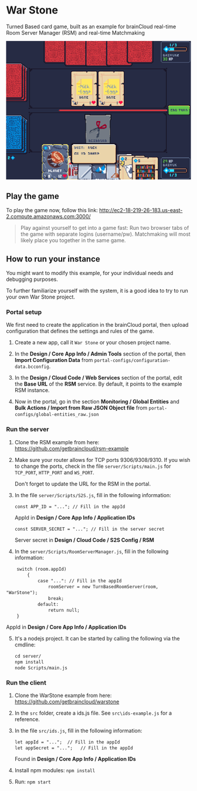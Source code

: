# War Stone #
Turned Based card game, built as an example for brainCloud real-time Room Server Manager (RSM) and real-time Matchmaking

![](screenshots/warstone.png)

## Play the game ##
To play the game now, follow this link:
http://ec2-18-219-26-183.us-east-2.compute.amazonaws.com:3000/


> Play against yourself to get into a game fast: Run two browser tabs of the game with separate logins (username/pw). Matchmaking will most likely place you together in the same game.

## How to run your instance ##
You might want to modify this example, for your individual needs and debugging purposes. 

To further familiarize yourself with the system, it is a good idea to try to run your own War Stone project.

### Portal setup ###
We first need to create the application in the brainCloud portal, then upload configuration that defines the settings and rules of the game.
1. Create a new app, call it `War Stone` or your chosen project name.

2. In the **Design / Core App Info / Admin Tools** section of the portal, then **Import Configuration Data** from `portal-configs/configuration-data.bcconfig`.
3. In the **Design / Cloud Code / Web Services** section of the portal, edit the **Base URL** of the **RSM** service. By default, it points to the example RSM instance.
4. Now in the portal, go in the section **Monitoring / Global Entities** and **Bulk Actions / Import from Raw JSON Object file** from `portal-configs/global-entities_raw.json`

### Run the server ###
1. Clone the RSM example from here: https://github.com/getbraincloud/rsm-example
2. Make sure your router allows for TCP ports 9306/9308/9310. If you wish to change the ports, check in the file `server/Scripts/main.js` for `TCP_PORT`, `HTTP_PORT` and `WS_PORT`.

   Don't forget to update the URL for the RSM in the portal.
3. In the file `server/Scripts/S2S.js`, fill in the following information:
   ```
   const APP_ID = "..."; // Fill in the appId
   ```
   AppId in **Design / Core App Info / Application IDs**
   ```
   const SERVER_SECRET = "..."; // Fill in the server secret
   ```
   Server secret in **Design /  Cloud Code / S2S Config / RSM**
4. In the `server/Scripts/RoomServerManager.js`, fill in the following information:

```
    switch (room.appId)
        {
            case "...": // Fill in the appId
                roomServer = new TurnBasedRoomServer(room, "WarStone");
                break;
            default:
                return null;
    }
```
  AppId in **Design / Core App Info / Application IDs**

5. It's a nodejs project. It can be started by calling the following via the cmdline:
   ```
   cd server/
   npm install
   node Scripts/main.js
   ```

### Run the client ###
1. Clone the WarStone example from here: https://github.com/getbraincloud/warstone

2. In the `src` folder, create a ids.js file. See `src\ids-example.js` for a reference.

2. In the file `src/ids.js`, fill in the following information:
   ```
   let appId = "...";  // Fill in the appId
   let appSecret = "...";   // Fill in the appId
   ```
   Found in **Design / Core App Info / Application IDs**
3. Install npm modules: `npm install`
4. Run: `npm start`
